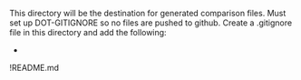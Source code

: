 This directory will be the destination for generated comparison files. Must set up DOT-GITIGNORE so no files are pushed to github. Create a .gitignore file in this directory and add the following:

*
!README.md

